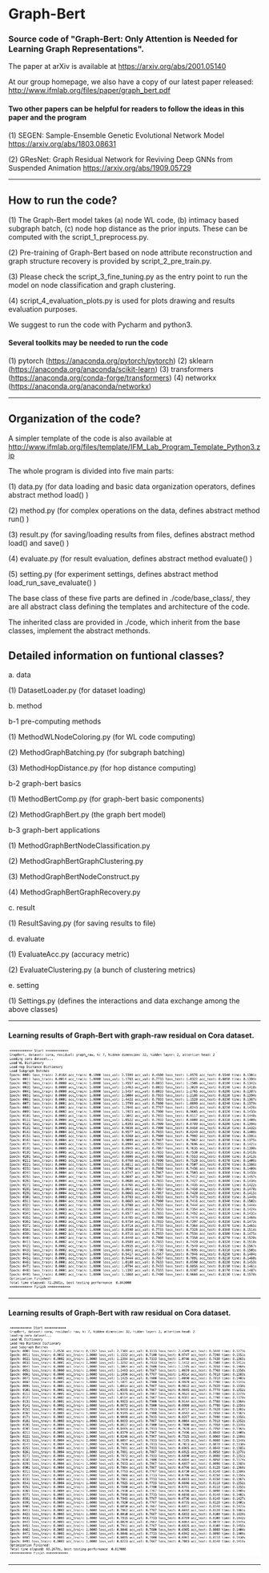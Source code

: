 # Graph-Bert

### Source code of "Graph-Bert: Only Attention is Needed for Learning Graph Representations". 

The paper at arXiv is available at https://arxiv.org/abs/2001.05140

At our group homepage, we also have a copy of our latest paper released: http://www.ifmlab.org/files/paper/graph_bert.pdf

#### Two other papers can be helpful for readers to follow the ideas in this paper and the program

(1) SEGEN: Sample-Ensemble Genetic Evolutional Network Model https://arxiv.org/abs/1803.08631

(2) GResNet: Graph Residual Network for Reviving Deep GNNs from Suspended Animation https://arxiv.org/abs/1909.05729

************************************************************************************************

## How to run the code?

(1) The Graph-Bert model takes (a) node WL code, (b) intimacy based subgraph batch, (c) node hop distance as the prior inputs. These can be computed with the script_1_preprocess.py.

(2) Pre-training of Graph-Bert based on node attribute reconstruction and graph structure recovery is provided by script_2_pre_train.py.

(3) Please check the script_3_fine_tuning.py as the entry point to run the model on node classification and graph clustering. 

(4) script_4_evaluation_plots.py is used for plots drawing and results evaluation purposes.

We suggest to run the code with Pycharm and python3.


#### Several toolkits may be needed to run the code
(1) pytorch (https://anaconda.org/pytorch/pytorch)
(2) sklearn (https://anaconda.org/anaconda/scikit-learn) 
(3) transformers (https://anaconda.org/conda-forge/transformers) 
(4) networkx (https://anaconda.org/anaconda/networkx) 


************************************************************************************************

## Organization of the code?

A simpler template of the code is also available at http://www.ifmlab.org/files/template/IFM_Lab_Program_Template_Python3.zip

The whole program is divided into five main parts:

(1) data.py (for data loading and basic data organization operators, defines abstract method load() )

(2) method.py (for complex operations on the data, defines abstract method run() )

(3) result.py (for saving/loading results from files, defines abstract method load() and save() )

(4) evaluate.py (for result evaluation, defines abstract method evaluate() )

(5) setting.py (for experiment settings, defines abstract method load_run_save_evaluate() )

The base class of these five parts are defined in ./code/base_class/, they are all abstract class defining the templates and architecture of the code.

The inherited class are provided in ./code, which inherit from the base classes, implement the abstract methonds.

## Detailed information on funtional classes?

a. data

(1) DatasetLoader.py (for dataset loading)


b. method

b-1 pre-computing methods

(1) MethodWLNodeColoring.py (for WL code computing)

(2) MethodGraphBatching.py (for subgraph batching)

(3) MethodHopDistance.py (for hop distance computing)

b-2 graph-bert basics

(1) MethodBertComp.py (for graph-bert basic components)

(2) MethodGraphBert.py (the graph bert model)

b-3 graph-bert applications

(1) MethodGraphBertNodeClassification.py 

(2) MethodGraphBertGraphClustering.py

(3) MethodGraphBertNodeConstruct.py

(4) MethodGraphBertGraphRecovery.py


c. result

(1) ResultSaving.py (for saving results to file)


d. evaluate

(1) EvaluateAcc.py (accuracy metric)

(2) EvaluateClustering.py (a bunch of clustering metrics)


e. setting

(1) Settings.py (defines the interactions and data exchange among the above classes)

************************************************************************************************

#### Learning results of Graph-Bert with graph-raw residual on Cora dataset.

![Learning Results of Graph-Bert with Graph Residual on Cora](./result/screenshot/cora_graph_residual_k_7.png)


************************************************************************************************

#### Learning results of Graph-Bert with raw residual on Cora dataset.

![Learning Results of Graph-Bert with Raw Residual on Cora](./result/screenshot/cora_raw_residual_k_7.png)

************************************************************************************************
